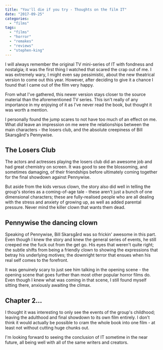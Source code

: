 ```yaml
---
title: "You'll die if you try - Thoughts on the film IT"
date: "2017-09-25"
categories: 
  - "films"
tags: 
  - "films"
  - "horror"
  - "remakes"
  - "reviews"
  - "stephen-king"
---
```


I will always remember the original TV mini-series of IT with fondness and nostalgia; it was the first thing I watched that scared the crap out of me. I was extremely wary, I might even say pessimistic, about the new theatrical version to come out this year. However, after deciding to give it a chance I found that I came out of the film very happy.

From what I've gathered, this newer version stays closer to the source material than the aforementioned TV series. This isn't really of any importance in my enjoying of it as I've never read the book, but thought it was worth a mention.

I personally found the jump scares to not have too much of an effect on me. What _did_ leave an impression on me were the relationships between the main characters - the losers club, and the absolute creepiness of Bill Skarsgård's Pennywise.

## The Losers Club

The actors and actresses playing the losers club did an awesome job and had great chemistry on screen. It was good to see the blossoming, and sometimes damaging, of their friendships before ultimately coming together for the final showdown against Pennywise.

But aside from the kids versus clown, the story also did well in telling the group's stories as a coming-of-age tale - these aren't just a bunch of one dimensional characters; these are fully-realised people who are all dealing with the stress and anxiety of growing up, as well as added parental pressure. Never mind the killer clown that wants them dead.

## Pennywise the dancing clown

Speaking of Pennywise, Bill Skarsgård was so frickin' awesome in this part. Even though I knew the story and knew the general series of events, he still creeped me the fuck out from the get go. His eyes that weren't quite right; the subtle shifts from being a friendly clown to showing the expressions that betray his underlying motives; the downright terror that ensues when his real self comes to the forefront.

It was genuinely scary to just see him talking in the opening scene - the opening scene that goes further than most other popular horror films do. Even though I knew what was coming in that scene, I still found myself sitting there, anxiously awaiting the climax.

## Chapter 2...

I thought it was interesting to only see the events of the group's childhood; leaving the adulthood and final showdown to its own film entirely. I don't think it would actually be possible to cram the whole book into one film - at least not without cutting huge chunks out.

I'm looking forward to seeing the conclusion of IT sometime in the near future, all being well with all of the same writers and creators.
